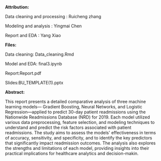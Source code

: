 **Attribution:**

Data cleaning and processing : Ruicheng zhang

Modeling and analysis : Yingmai Chen

Report and EDA : Yang Xiao

**Files:**

Data cleaning: Data_cleaning.Rmd

Model and EDA: final3.ipynb

Report:Report.pdf

Slides:BU_TEMPLATE(1).pptx

**Abstract:**

This report presents a detailed comparative analysis of three machine learning models—
Gradient Boosting, Neural Networks, and Logistic Regression—applied to predict 30-day
patient readmissions using the Nationwide Readmissions Database (NRD) for 2019. Each
model utilized various data preprocessing, feature selection, and modeling techniques to
understand and predict the risk factors associated with patient readmissions. The study
aims to assess the models' effectiveness in terms of accuracy, sensitivity, and specificity, and
to identify the key predictors that significantly impact readmission outcomes. The analysis
also explores the strengths and limitations of each model, providing insights into their
practical implications for healthcare analytics and decision-makin.
